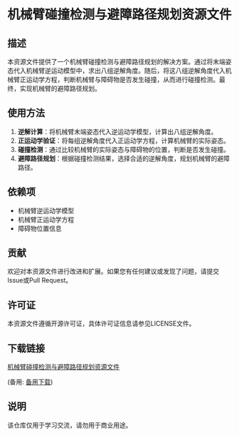 # 机械臂碰撞检测与避障路径规划资源文件

## 描述

本资源文件提供了一个机械臂碰撞检测与避障路径规划的解决方案。通过将末端姿态代入机械臂逆运动模型中，求出八组逆解角度。随后，将这八组逆解角度代入机械臂正运动学方程，判断机械臂与障碍物是否发生碰撞，从而进行碰撞检测。最终，实现机械臂的避障路径规划。

## 使用方法

1. **逆解计算**：将机械臂末端姿态代入逆运动学模型，计算出八组逆解角度。
2. **正运动学验证**：将每组逆解角度代入正运动学方程，计算机械臂的实际姿态。
3. **碰撞检测**：通过比较机械臂的实际姿态与障碍物的位置，判断是否发生碰撞。
4. **避障路径规划**：根据碰撞检测结果，选择合适的逆解角度，规划机械臂的避障路径。

## 依赖项

- 机械臂逆运动学模型
- 机械臂正运动学方程
- 障碍物位置信息

## 贡献

欢迎对本资源文件进行改进和扩展。如果您有任何建议或发现了问题，请提交Issue或Pull Request。

## 许可证

本资源文件遵循开源许可证，具体许可证信息请参见LICENSE文件。

## 下载链接
[机械臂碰撞检测与避障路径规划资源文件](https://pan.quark.cn/s/6f644620809d) 

(备用: [备用下载](https://pan.baidu.com/s/1utbUFKPbZQxbEmUgWT5J2Q?pwd=1234))

## 说明

该仓库仅用于学习交流，请勿用于商业用途。
